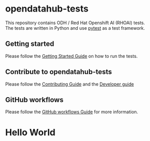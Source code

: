 # opendatahub-tests

This repository contains ODH / Red Hat Openshift AI (RHOAI) tests.  
The tests are written in Python and use [pytest](https://docs.pytest.org/en/stable/) as a test framework.


## Getting started
Please follow the [Getting Started Guide](docs/GETTING_STARTED.md) on how to run the tests.


## Contribute to opendatahub-tests
Please follow the [Contributing Guide](docs/CONTRIBUTING.md) and the [Developer guide](docs/DEVELOPER_GUIDE.md)


## GitHub workflows
Please follow the [GitHub workflows Guide](docs/GITHUB_WORKFLOWS.md) for more information.

# Hello World
